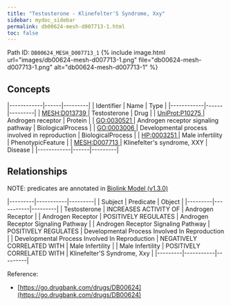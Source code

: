 ```yaml
---
title: "Testosterone - Klinefelter'S Syndrome, Xxy"
sidebar: mydoc_sidebar
permalink: db00624-mesh-d007713-1.html
toc: false 
---
```



Path ID: `DB00624_MESH_D007713_1`
{% include image.html url="images/db00624-mesh-d007713-1.png" file="db00624-mesh-d007713-1.png" alt="db00624-mesh-d007713-1" %}

## Concepts

|------------|------|---------|
| Identifier | Name | Type    |
|------------|------|---------|
| <a href="https://identifiers.org/MESH:D013739">MESH:D013739 </a> | Testosterone | Drug |
| <a href="https://identifiers.org/UniProt:P10275">UniProt:P10275 </a> | Androgen receptor | Protein |
| <a href="https://identifiers.org/GO:0030521">GO:0030521 </a> | Androgen receptor signaling pathway | BiologicalProcess |
| <a href="https://identifiers.org/GO:0003006">GO:0003006 </a> | Developmental process involved in reproduction | BiologicalProcess |
| <a href="https://identifiers.org/HP:0003251">HP:0003251 </a> | Male infertility | PhenotypicFeature |
| <a href="https://identifiers.org/MESH:D007713">MESH:D007713 </a> | Klinefelter's syndrome, XXY | Disease |
|------------|------|---------|

## Relationships


NOTE: predicates are annotated in <a href="https://github.com/biolink/biolink-model/releases/tag/v1.3.0">Biolink Model (v1.3.0)</a>

|---------|-----------|---------|
| Subject | Predicate | Object  |
|---------|-----------|---------|
| Testosterone | INCREASES ACTIVITY OF | Androgen Receptor |
| Androgen Receptor | POSITIVELY REGULATES | Androgen Receptor Signaling Pathway |
| Androgen Receptor Signaling Pathway | POSITIVELY REGULATES | Developmental Process Involved In Reproduction |
| Developmental Process Involved In Reproduction | NEGATIVELY CORRELATED WITH | Male Infertility |
| Male Infertility | POSITIVELY CORRELATED WITH | Klinefelter'S Syndrome, Xxy |
|---------|-----------|---------|

Reference: 
  - [https://go.drugbank.com/drugs/DB00624](https://go.drugbank.com/drugs/DB00624)
